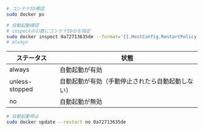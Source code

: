 ```sh
# コンテナID確認
sudo docker ps

# 自動起動確認
# inspectの引数にコンテナIDのを指定
sudo docker inspect 0a72713635de --format='{{.HostConfig.RestartPolicy.Name}}'
# always
```

| ステータス          | 状態                       |
| -------------- | ------------------------ |
| always         | 自動起動が有効                  |
| unless-stopped | 自動起動が有効（手動停止されたら自動起動しない） |
| no             | 自動起動が無効                  |

```sh
# 自動起動停止
sudo docker update --restart no 0a72713635de
```